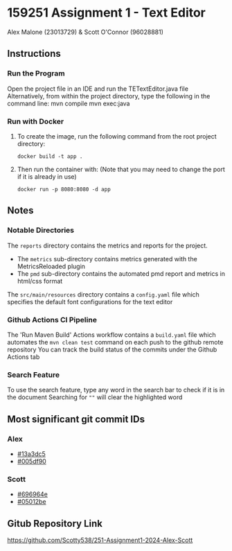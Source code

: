 # 159251 Assignment 1 - Text Editor

Alex Malone (23013729) & Scott O'Connor (96028881)

## Instructions
### Run the Program
Open the project file in an IDE and run the TETextEditor.java file
Alternatively, from within the project directory, type the following in the command line:
mvn compile
mvn exec:java

### Run with Docker
1. To create the image, run the following command from the root project directory:
   
   ```
   docker build -t app .
   ```
3. Then run the container with: (Note that you may need to change the port if it is already in use)
   ```
   docker run -p 8080:8080 -d app
   ```

## Notes
### Notable Directories
The `reports` directory contains the metrics and reports for the project.
- The `metrics` sub-directory contains metrics generated with the MetricsReloaded plugin
- The `pmd` sub-directory contains the automated pmd report and metrics in html/css format

The `src/main/resources` directory contains a `config.yaml` file which specifies the default font configurations for the text editor

### Github Actions CI Pipeline
The 'Run Maven Build' Actions workflow contains a `build.yaml` file which automates the `mvn clean test` command on each push to the github remote repository
You can track the build status of the commits under the Github Actions tab

### Search Feature
To use the search feature, type any word in the search bar to check if it is in the document
Searching for `""` will clear the highlighted word

## Most significant git commit IDs
### Alex
- [#13a3dc5](https://github.com/Scotty538/251-Assignment1-2024-Alex-Scott/commit/13a3dc5f295446d84e9a70dfd5b5fa9ada44a3e3)
- [#005df90](https://github.com/Scotty538/251-Assignment1-2024-Alex-Scott/commit/005df901021e09ee76c6a72c4fa2f6d8b55373e2)

### Scott
- [#696964e](https://github.com/Scotty538/251-Assignment1-2024-Alex-Scott/commit/696964ea2550572bd05c6492003c06419ca0eeef)
- [#05012be](https://github.com/Scotty538/251-Assignment1-2024-Alex-Scott/commit/05012bed307c580a2690e95f3e08c603700f6291)


## Gitub Repository Link
https://github.com/Scotty538/251-Assignment1-2024-Alex-Scott

